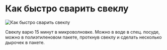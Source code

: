 # Как быстро сварить свеклу
![Как быстро сварить свеклу](/images/Kulinar/Sovet/svekla.jpg 'Как быстро сварить свеклу')

Свеклу варю 15 минут в микроволновке. Можно в воде в спец. посуде, можно в полиэтиленовом пакете, проткнув свеклу и сделать несколько дырочек в пакете.

